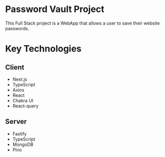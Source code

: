 # Password Vault Project
This Full Stack project is a WebApp that allows a user to save their website passwords.

# Key Technologies
## Client
  * Next.js
  * TypeScript
  * Axios
  * React
  * Chakra UI
  * React-query
## Server
  * Fastify
  * TypeScript
  * MongoDB
  * Pino